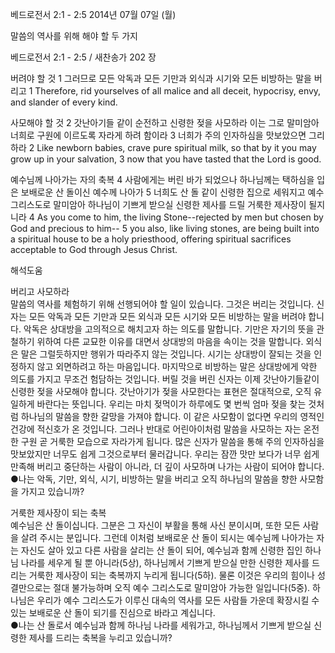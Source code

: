 베드로전서 2:1 - 2:5 
2014년 07월 07일 (월)

말씀의 역사를 위해 해야 할 두 가지



베드로전서 2:1 - 2:5 / 새찬송가 202 장


버려야 할 것 
1 그러므로 모든 악독과 모든 기만과 외식과 시기와 모든 비방하는 말을 버리고
1 Therefore, rid yourselves of all malice and all deceit, hypocrisy, envy, and slander of every kind. 

사모해야 할 것 
2 갓난아기들 같이 순전하고 신령한 젖을 사모하라 이는 그로 말미암아 너희로 구원에 이르도록 자라게 하려 함이라 3 너희가 주의 인자하심을 맛보았으면 그리하라
2 Like newborn babies, crave pure spiritual milk, so that by it you may grow up in your salvation, 3 now that you have tasted that the Lord is good.   

예수님께 나아가는 자의 축복
4 사람에게는 버린 바가 되었으나 하나님께는 택하심을 입은 보배로운 산 돌이신 예수께 나아가 5 너희도 산 돌 같이 신령한 집으로 세워지고 예수 그리스도로 말미암아 하나님이 기쁘게 받으실 신령한 제사를 드릴 거룩한 제사장이 될지니라
4 As you come to him, the living Stone--rejected by men but chosen by God and precious to him-- 5 you also, like living stones, are being built into a spiritual house to be a holy priesthood, offering spiritual sacrifices acceptable to God through Jesus Christ.

해석도움





버리고 사모하라   
말씀의 역사를 체험하기 위해 선행되어야 할 일이 있습니다. 그것은 버리는 것입니다. 신자는 모든 악독과 모든 기만과 모든 외식과 모든 시기와 모든 비방하는 말을 버려야 합니다. 악독은 상대방을 고의적으로 해치고자 하는 의도를 말합니다. 기만은 자기의 뜻을 관철하기 위하여 다른 교묘한 이유를 대면서 상대방의 마음을 속이는 것을 말합니다. 외식은 말은 그럴듯하지만 행위가 따라주지 않는 것입니다. 시기는 상대방이 잘되는 것을 인정하지 않고 외면하려고 하는 마음입니다. 마지막으로 비방하는 말은 상대방에게 악한 의도를 가지고 무조건 험담하는 것입니다. 버릴 것을 버린 신자는 이제 갓난아기들같이 신령한 젖을 사모해야 합니다. 갓난아기가 젖을 사모한다는 표현은 절대적으로, 오직 유일하게 바란다는 뜻입니다. 우리는 마치 젖먹이가 하루에도 몇 번씩 엄마 젖을 찾는 것처럼 하나님의 말씀을 향한 갈망을 가져야 합니다. 이 같은 사모함이 없다면 우리의 영적인 건강에 적신호가 온 것입니다. 그러나 반대로 어린아이처럼 말씀을 사모하는 자는 온전한 구원 곧 거룩한 모습으로 자라가게 됩니다. 많은 신자가 말씀을 통해 주의 인자하심을 맛보았지만 너무도 쉽게 그것으로부터 물러갑니다. 우리는 잠깐 맛만 보다가 너무 쉽게 만족해 버리고 중단하는 사람이 아니라, 더 깊이 사모하며 나가는 사람이 되어야 합니다.  
●나는 악독, 기만, 외식, 시기, 비방하는 말을 버리고 오직 하나님의 말씀을 향한 사모함을 가지고 있습니까? 

거룩한 제사장이 되는 축복  
예수님은 산 돌이십니다. 그분은 그 자신이 부활을 통해 사신 분이시며, 또한 모든 사람을 살려 주시는 분입니다. 그런데 이처럼 보배로운 산 돌이 되시는 예수님께 나아가는 자는 자신도 살아 있고 다른 사람을 살리는 산 돌이 되어, 예수님과 함께 신령한 집인 하나님 나라를 세우게 될 뿐 아니라(5상), 하나님께서 기쁘게 받으실 만한 신령한 제사를 드리는 거룩한 제사장이 되는 축복까지 누리게 됩니다(5하). 물론 이것은 우리의 힘이나 성결만으로는 절대 불가능하며 오직 예수 그리스도로 말미암아 가능한 일입니다(5중). 하나님은 우리가 예수 그리스도가 이루신 대속의 역사를 모든 사람들 가운데 확장시킬 수 있는 보배로운 산 돌이 되기를 진심으로 바라고 계십니다.   
●나는 산 돌로서 예수님과 함께 하나님 나라를 세워가고, 하나님께서 기쁘게 받으실 신령한 제사를 드리는 축복을 누리고 있습니까?